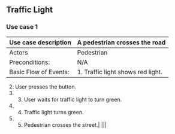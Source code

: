 ## Traffic Light

### Use case 1

|Use case description |A pedestrian crosses the road|
|---|---|
|Actors|Pedestrian|
|Preconditions:|N/A|
|Basic Flow of Events:|1. Traffic light shows red light. 
2. User presses the button. 
3. 3. User waits for traffic light to turn green. 
4. 4. Traffic light turns green. 
5. 5. Pedestrian crosses the street.|
|||
